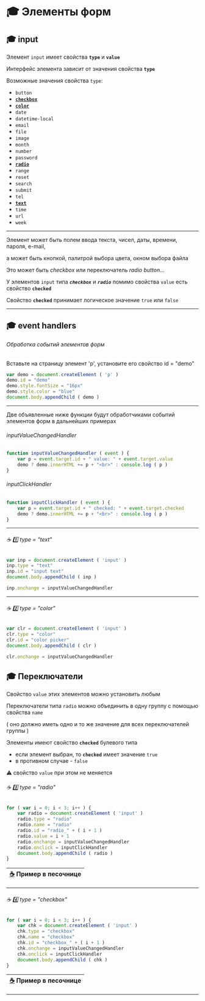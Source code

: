 # :mortar_board: Элементы форм

## :mortar_board: input

Элемент `input` имеет свойства  **`type`** и  **`value`**

Интерфейс элемента зависит от значения свойства  **`type`**

Возможные значения свойства  `type`:

* `button`
* [**`checkbox`**](#checkbox) 
* [**`color`**](#color)
* `date`
* `datetime-local`
* `email`
* `file`
* `image`
* `month`
* `number`
* `password`
* [**`radio`**](#radio)
* `range`
* `reset`
* `search`
* `submit`
* `tel`
* [**`text`**](text)
* `time`
* `url`
* `week`

***

Элемент может быть полем ввода текста, чисел, даты, времени, пароля, e-mail,

а может быть кнопкой, палитрой выбора цвета, окном выбора файла

Это может быть  _checkbox_  или  переключатель _radio button_...

У элементов `input` типа  **_`checkbox`_** и  **_`radio`_** помимо свойства  `value`  есть свойство  **`checked`**

Свойство  **`checked`**  принимает логическое значение  `true`  или  `false`

***

## :mortar_board: event handlers

###### Обработка событий элементов форм

Вставьте на страницу элемент  'p', установите его свойство  id = "demo"

```javascript
var demo = document.createElement ( 'p' )
demo.id = "demo"
demo.style.fontSize = "16px"
demo.style.color = "blue"
document.body.appendChild ( demo )
```

***

Две объявленные ниже функции будут обработчиками событий элементов форм в дальнейших примерах

###### inputValueChangedHandler

```javascript
function inputValueChangedHandler ( event ) {
    var p = event.target.id + " value: " + event.target.value
    demo ? demo.innerHTML += p + "<br>" : console.log ( p )      
}
```

###### inputClickHandler

```javascript
function inputClickHandler ( event ) {
    var p = event.target.id + " checked: " + event.target.checked
    demo ? demo.innerHTML += p + "<br>" : console.log ( p ) 
}
```

***
<a name="text"></a>
###### :coffee: :one: type = "text"

```javascript
var inp = document.createElement ( 'input' )
inp.type = "text"
inp.id = "input text"
document.body.appendChild ( inp )

inp.onchange = inputValueChangedHandler
```

***
<a name="color"></a>
###### :coffee: :two: type = "color"

```javascript
var clr = document.createElement ( 'input' )
clr.type = "color"
clr.id = "color picker"
document.body.appendChild ( clr )

clr.onchange = inputValueChangedHandler
```

## :mortar_board: Переключатели

Свойство  `value`  этих элементов можно установить любым

Переключатели типа  `radio`  можно объединить в одну группу с помощью свойства  `name` 

( оно должно иметь одно и то же значение для всех переключателей группы )

Элементы имеют свойство **`checked`** булевого типа

* если элемент выбран, то **`checked`** имеет значение `true`
* в противном случае - `false`

:warning: свойство  `value`  при этом не меняется

<a name="radio"></a>
###### :coffee: :three: type = "radio"

```javascript
for ( var i = 0; i < 3; i++ ) {
    var radio = document.createElement ( 'input' )
    radio.type = "radio"
    radio.name = "radio"
    radio.id = "radio_" + ( i + 1 )
    radio.value = i + 1
    radio.onchange = inputValueChangedHandler
    radio.onclick = inputClickHandler
    document.body.appendChild ( radio )
}
```

| [:coffee:](https://jsfiddle.net/npso86uy/2/) Пример в песочнице |
|-|

***

<a name="checkbox"></a>
###### :coffee: :four: type = "checkbox"

```javascript
for ( var i = 0; i < 3; i++ ) {
    var chk = document.createElement ( 'input' )
    chk.type = "checkbox"
    chk.name = "checkbox"
    chk.id = "checkbox_" + ( i + 1 )
    chk.onchange = inputValueChangedHandler
    chk.onclick = inputClickHandler
    document.body.appendChild ( chk )
}
```

| [:coffee:](https://jsfiddle.net/npso86uy/3/) Пример в песочнице |
|-|

***

